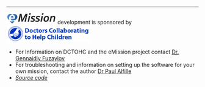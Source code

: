 
___

[![eMission](/images/emission11-web-white.jpg)](https://emissionsystem.org) development is sponsored by
[![Doctors Collaborating to Help Children](/images/DCTOHC11.jpg)](http://dctohc.org)

* For Information on DCTOHC and the eMission project contact [Dr. Gennaidiy Fuzaylov](email:gfuzaylov@mgh.harvard.edu)
* For troubleshooting and information on setting up the software for your own mission, contact the author [Dr Paul Alfille](email:palfille@mgh.harvard.edu) 
* *[Source code](https://github.com/alfille/emission)*
